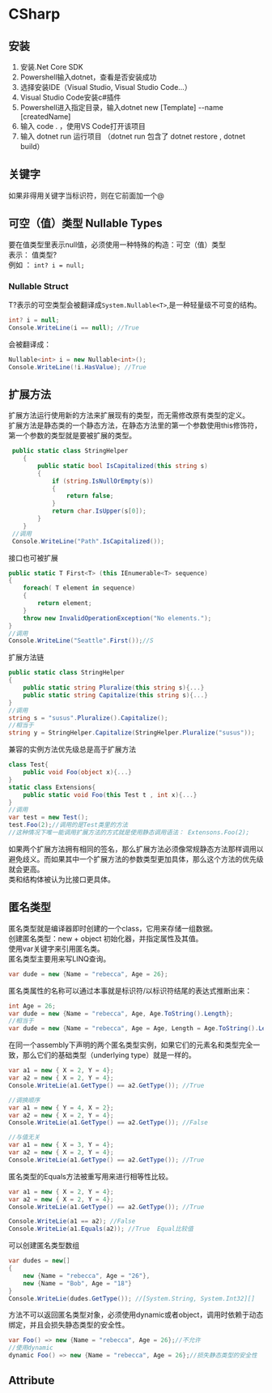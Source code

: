 # CSharp

## 安装
1. 安装.Net Core SDK
2. Powershell输入dotnet，查看是否安装成功
3. 选择安装IDE（Visual Studio, Visual Studio Code...）
4. Visual Studio Code安装c#插件
5. Powershell进入指定目录，输入dotnet new [Template] --name [createdName]
6. 输入 code .  ，使用VS Code打开该项目
7. 输入 dotnet run 运行项目 （dotnet run 包含了 dotnet restore , dotnet build）

## 关键字
如果非得用关键字当标识符，则在它前面加一个@


## 可空（值）类型 Nullable Types
要在值类型里表示null值，必须使用一种特殊的构造：可空（值）类型   
表示：  值类型?  
例如 ： `int? i = null;`  

### Nullable<T> Struct
T?表示的可空类型会被翻译成`System.Nullable<T>`,是一种轻量级不可变的结构。
```c#
int? i = null;
Console.WriteLine(i == null); //True
```
会被翻译成：
```c#
Nullable<int> i = new Nullable<int>();
Console.WriteLine(!i.HasValue); //True
```

## 扩展方法
扩展方法运行使用新的方法来扩展现有的类型，而无需修改原有类型的定义。  
扩展方法是静态类的一个静态方法，在静态方法里的第一个参数使用this修饰符，第一个参数的类型就是要被扩展的类型。
```c#
 public static class StringHelper
    {
        public static bool IsCapitalized(this string s)
        {
            if (string.IsNullOrEmpty(s))
            {
                return false;
            }
            return char.IsUpper(s[0]);
        }
    }
 //调用
 Console.WriteLine("Path".IsCapitalized());
```
接口也可被扩展
```c#
public static T First<T> (this IEnumerable<T> sequence)
{
    foreach( T element in sequence)
    {
        return element;
    }
    throw new InvalidOperationException("No elements.");
}
//调用
Console.WriteLine("Seattle".First());//S
```
扩展方法链
```c#
public static class StringHelper
{
    public static string Pluralize(this string s){...}
    public static string Capitalize(this string s){...}
}
//调用
string s = "susus".Pluralize().Capitalize();
//相当于
string y = StringHelper.Capitalize(StringHelper.Pluralize("susus"));
```
兼容的实例方法优先级总是高于扩展方法
```c#
class Test{
    public void Foo(object x){...}
}
static class Extensions{
    public static void Foo(this Test t , int x){...}
}
//调用
var test = new Test();
test.Foo(2);//调用的是Test类里的方法
//这种情况下唯一能调用扩展方法的方式就是使用静态调用语法： Extensons.Foo(2);
```
如果两个扩展方法拥有相同的签名，那么扩展方法必须像常规静态方法那样调用以避免歧义。而如果其中一个扩展方法的参数类型更加具体，那么这个方法的优先级就会更高。  
类和结构体被认为比接口更具体。



## 匿名类型
匿名类型就是编译器即时创建的一个class，它用来存储一组数据。  
创建匿名类型：new + object 初始化器，并指定属性及其值。  
使用var关键字来引用匿名类。  
匿名类型主要用来写LINQ查询。 
```c#
var dude = new {Name = "rebecca", Age = 26};
```
匿名类属性的名称可以通过本事就是标识符/以标识符结尾的表达式推断出来：  
```c#
int Age = 26;
var dude = new {Name = "rebecca", Age, Age.ToString().Length};
//相当于
var dude = new {Name = "rebecca", Age = Age, Length = Age.ToString().Length};
```
在同一个assembly下声明的两个匿名类型实例，如果它们的元素名和类型完全一致，那么它们的基础类型（underlying type）就是一样的。  
```c#
var a1 = new { X = 2, Y = 4};
var a2 = new { X = 2, Y = 4};
Console.WriteLie(a1.GetType() == a2.GetType()); //True

//调换顺序
var a1 = new { Y = 4, X = 2};
var a2 = new { X = 2, Y = 4};
Console.WriteLie(a1.GetType() == a2.GetType()); //False

//与值无关
var a1 = new { X = 3, Y = 4};
var a2 = new { X = 2, Y = 4};
Console.WriteLie(a1.GetType() == a2.GetType()); //True
```
匿名类型的Equals方法被重写用来进行相等性比较。  
```c#
var a1 = new { X = 2, Y = 4};
var a2 = new { X = 2, Y = 4};
Console.WriteLie(a1.GetType() == a2.GetType()); //True

Console.WriteLie(a1 == a2); //False
Console.WriteLie(a1.Equals(a2)); //True  Equal比较值
```

可以创建匿名类型数组  
```c#
var dudes = new[]
{
    new {Name = "rebecca", Age = "26"},
    new {Name = "Bob", Age = "18"}
}
Console.WriteLie(dudes.GetType()); //[System.String, System.Int32][]
```

方法不可以返回匿名类型对象，必须使用dynamic或者object，调用时依赖于动态绑定，并且会损失静态类型的安全性。  
```c#
var Foo() => new {Name = "rebecca", Age = 26};//不允许
//使用dynamic
dynamic Foo() => new {Name = "rebecca", Age = 26};//损失静态类型的安全性
```


## Attribute
